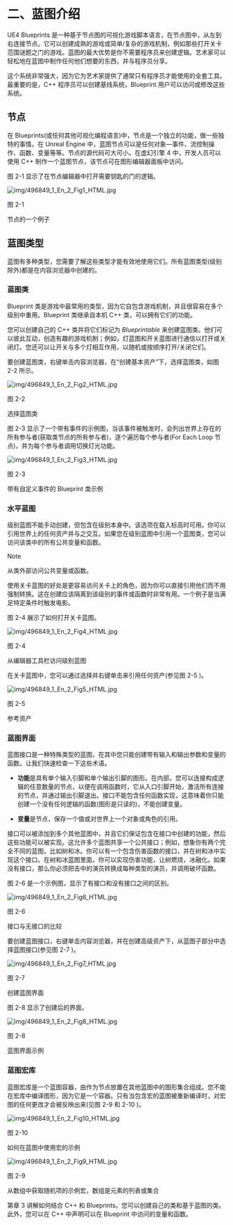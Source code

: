 # 二、蓝图介绍

UE4 Blueprints 是一种基于节点图的可视化游戏脚本语言，在节点图中，从左到右连接节点。它可以创建成熟的游戏或简单/复杂的游戏机制，例如那些打开关卡范围谜题之门的游戏。蓝图的最大优势是你不需要程序员来创建逻辑。艺术家可以轻松地在蓝图中制作任何他们想要的东西，并与程序员分享。

这个系统非常强大，因为它为艺术家提供了通常只有程序员才能使用的全套工具。最重要的是，C++ 程序员可以创建基线系统，Blueprint 用户可以访问或修改这些系统。

## 节点

在 Blueprints(或任何其他可视化编程语言)中，节点是一个独立的功能，做一些独特的事情。在 Unreal Engine 中，蓝图节点可以是任何对象—事件、流控制操作、函数、变量等等。节点的源代码可大可小。在虚幻引擎 4 中，开发人员可以使用 C++ 制作一个蓝图节点，该节点可在图形编辑器面板中访问。

图 2-1 显示了在节点编辑器中打开需要钥匙的门的逻辑。

![img/496849_1_En_2_Fig1_HTML.jpg](img/496849_1_En_2_Fig1_HTML.jpg)

图 2-1

节点的一个例子

## 蓝图类型

蓝图有多种类型，您需要了解这些类型才能有效地使用它们。所有蓝图类型(级别除外)都是在内容浏览器中创建的。

### 蓝图类

Blueprint 类是游戏中最常用的类型，因为它自包含游戏机制，并且很容易在多个级别中重用。Blueprint 类继承自本机 C++ 类，可以拥有它们的功能。

您可以创建自己的 C++ 类并将它们标记为 *Blueprintable* 来创建蓝图类。他们可以彼此互动，创造有趣的游戏机制；例如，灯蓝图和开关蓝图进行通信以打开或关闭灯。您还可以让开关与多个灯相互作用，以随机或按顺序打开/关闭它们。

要创建蓝图类，右键单击内容浏览器，在“创建基本资产”下，选择蓝图类，如图 2-2 所示。

![img/496849_1_En_2_Fig2_HTML.jpg](img/496849_1_En_2_Fig2_HTML.jpg)

图 2-2

选择蓝图类

图 2-3 显示了一个带有事件的示例图，当该事件被触发时，会列出世界上存在的所有参与者(获取类节点的所有参与者)，逐个遍历每个参与者(For Each Loop 节点)，并为每个参与者调用切换灯光功能。

![img/496849_1_En_2_Fig3_HTML.jpg](img/496849_1_En_2_Fig3_HTML.jpg)

图 2-3

带有自定义事件的 Blueprint 类示例

### 水平蓝图

级别蓝图不能手动创建，但包含在级别本身中。该选项在载入标高时可用。你可以引用世界上的任何资产并与之交互。如果您在级别蓝图中引用一个蓝图类，您可以访问该类中的所有公共变量和函数。

Note

从类外部访问公共变量或函数。

使用关卡蓝图的好处是更容易访问关卡上的角色，因为你可以直接引用他们而不用强制转换。这在创建应该隔离到该级别的事件或函数时非常有用。一个例子是当满足特定条件时触发电影。

图 2-4 展示了如何打开关卡蓝图。

![img/496849_1_En_2_Fig4_HTML.jpg](img/496849_1_En_2_Fig4_HTML.jpg)

图 2-4

从编辑器工具栏访问级别蓝图

在关卡蓝图中，您可以通过选择并右键单击来引用任何资产(参见图 2-5 )。

![img/496849_1_En_2_Fig5_HTML.jpg](img/496849_1_En_2_Fig5_HTML.jpg)

图 2-5

参考资产

### 蓝图界面

蓝图接口是一种特殊类型的蓝图，在其中您只能创建带有输入和输出参数和变量的函数。让我们快速检查一下这些术语。

*   **功能**是具有单个输入引脚和单个输出引脚的图形。在内部，您可以连接构成逻辑的任意数量的节点，以便在调用函数时，它从入口引脚开始，激活所有连接的节点，并通过输出引脚退出。接口不能包含任何函数实现，这意味着你只能创建一个没有任何逻辑的函数(图形是只读的)，不能创建变量。

*   **变量**是节点，保存一个值或对世界上一个对象或角色的引用。

接口可以被添加到多个其他蓝图中，并且它们保证包含在接口中创建的功能，然后这些功能可以被实现。这允许多个蓝图共享一个公共接口；例如，想象你有两个完全不同的蓝图，比如树和冰。你可以有一个包含伤害函数的接口，并在树和冰中实现这个接口。在树和冰蓝图里面，你可以实现伤害功能，让树燃烧，冰融化。如果没有接口，那么你必须把击中的演员转换成每种类型的演员，并调用破坏函数。

图 2-6 是一个示例图，显示了有接口和没有接口之间的区别。

![img/496849_1_En_2_Fig6_HTML.jpg](img/496849_1_En_2_Fig6_HTML.jpg)

图 2-6

接口与无接口的比较

要创建蓝图接口，右键单击内容浏览器，并在创建高级资产下，从蓝图子部分中选择蓝图接口(参见图 2-7 )。

![img/496849_1_En_2_Fig7_HTML.jpg](img/496849_1_En_2_Fig7_HTML.jpg)

图 2-7

创建蓝图界面

图 2-8 显示了创建后的界面。

![img/496849_1_En_2_Fig8_HTML.jpg](img/496849_1_En_2_Fig8_HTML.jpg)

图 2-8

蓝图界面示例

### 蓝图宏库

蓝图宏库是一个蓝图容器，由作为节点放置在其他蓝图中的图形集合组成。您不能在宏库中编译图形，因为它是一个容器。只有当包含宏的蓝图被重新编译时，对宏图的任何更改才会被反映出来(见图 2-9 和 2-10 )。

![img/496849_1_En_2_Fig10_HTML.jpg](img/496849_1_En_2_Fig10_HTML.jpg)

图 2-10

如何在蓝图中使用宏的示例

![img/496849_1_En_2_Fig9_HTML.jpg](img/496849_1_En_2_Fig9_HTML.jpg)

图 2-9

从数组中获取随机项的示例宏，数组是元素的列表或集合

第章 3 讲解如何结合 C++ 和 Blueprints。您可以创建自己的类和基于蓝图的类。此外，您可以在 C++ 中声明可以在 Blueprint 中访问的变量和函数。